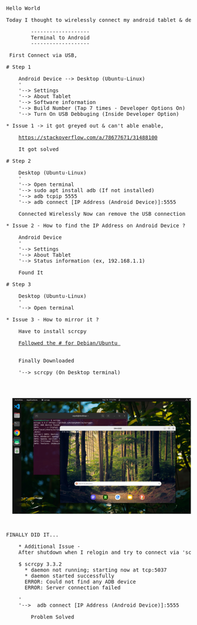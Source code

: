 <pre>
Hello World 

Today I thought to wirelessly connect my android tablet & desktop and mirror it via scripy and here's how I did it

		-------------------
		Terminal to Android
		-------------------
		
 First Connect via USB,

# Step 1

	Android Device --> Desktop (Ubuntu-Linux)
	'
	'--> Settings
	'--> About Tablet
	'--> Software information
	'--> Build Number (Tap 7 times - Developer Options On)
	'--> Turn On USB Debbuging (Inside Developer Option)

* Issue 1 -> it got greyed out & can't able enable, 

	<a href="https://stackoverflow.com/a/78677671/31488100">https://stackoverflow.com/a/78677671/31488100</a>

	It got solved

# Step 2

	Desktop (Ubuntu-Linux)
	'
	'--> Open terminal
	'--> sudo apt install adb (If not installed)
	'--> adb tcpip 5555
	'--> adb connect [IP Address (Android Device)]:5555
	
	Connected Wirelessly Now can remove the USB connection 

* Issue 2 - How to find the IP Address on Android Device ?

	Android Device
	'
	'--> Settings
	'--> About Tablet
	'--> Status information (ex, 192.168.1.1)

	Found It

# Step 3

	Desktop (Ubuntu-Linux)
	'
	'--> Open terminal
	
* Issue 3 - How to mirror it ?

	Have to install scrcpy

	<a href="https://github.com/Genymobile/scrcpy/blob/master/doc/linux.md">Followed the # for Debian/Ubuntu </a>


	Finally Downloaded

	'--> scrcpy (On Desktop terminal)

	<p align="center">
  <img src="Screenshot_from_2025-09-14_21-16-25.png" />
</p>

FINALLY DID IT...

	* Additional Issue - 
	After shutdown when I relogin and try to connect via 'scrcpy' got this error
	
	$ scrcpy 3.3.2 <https://github.com/Genymobile/scrcpy>
	  * daemon not running; starting now at tcp:5037
	  * daemon started successfully
	  ERROR: Could not find any ADB device
	  ERROR: Server connection failed

	'
	'-->  adb connect [IP Address (Android Device)]:5555

		Problem Solved
</pre>






